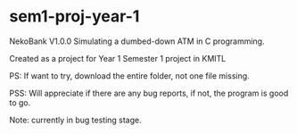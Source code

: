 # sem1-proj-year-1

NekoBank V1.0.0
Simulating a dumbed-down ATM in C programming.

Created as a project for Year 1 Semester 1 project in KMITL

PS: If want to try, download the entire folder, not one file missing.

PSS: Will appreciate if there are any bug reports, if not, the program is good to go.

Note: currently in bug testing stage.
